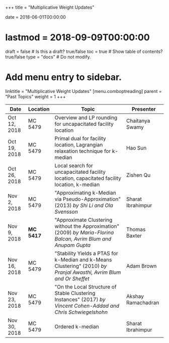 +++
title = "Multiplicative Weight Updates"

date = 2018-06-01T00:00:00
# lastmod = 2018-09-09T00:00:00

draft = false  # Is this a draft? true/false
toc = true  # Show table of contents? true/false
type = "docs"  # Do not modify.

# Add menu entry to sidebar.
linktitle = "Multiplicative Weight Updates"
[menu.comboptreading]
  parent = "Past Topics"
  weight = 1
+++

| Date         | Location    | Topic                                                                                                               | Presenter          |
|--------------|-------------|---------------------------------------------------------------------------------------------------------------------|--------------------|
| Oct 12, 2018 | MC 5479     | Overview and LP rounding for uncapacitated facility location                                                        | Chaitanya Swamy    |
| Oct 19, 2018 | MC 5479     | Primal dual for facility location, Lagrangian relaxation technique for k-median                                     | Hao Sun            |
| Oct 26, 2018 | MC 5479     | Local search for uncapacitated facility location, capacitated facility location, k-median                           | Zishen Qu          |
| Nov 2, 2018  | MC 5479     | "Approximating k-Median via Pseudo-Approximation" (2013) _by Shi Li and Ola Svensson_                               | Sharat Ibrahimpur  |
| Nov 9, 2018  | **MC 5417** | "Approximate Clustering without the Approximation" (2009) _by Maria-Florina Balcan, Avrim Blum and Anupam Gupta_    | Thomas Baxter      |
| Nov 16, 2018 | MC 5479     | "Stability Yields a PTAS for k-Median and k-Means Clustering" (2010) _by Pranjal Awasthi, Avrim Blum and Or Sheffet_ | Adam Brown         |
| Nov 23, 2018 | MC 5479     | "On the Local Structure of Stable Clustering Instances" (2017) _by Vincent Cohen-Addad and Chris Schwiegelshohn_    | Akshay Ramachadran |
| Nov 30, 2018 | MC 5479     | Ordered k-median                                                                                                    | Sharat Ibrahimpur  |
